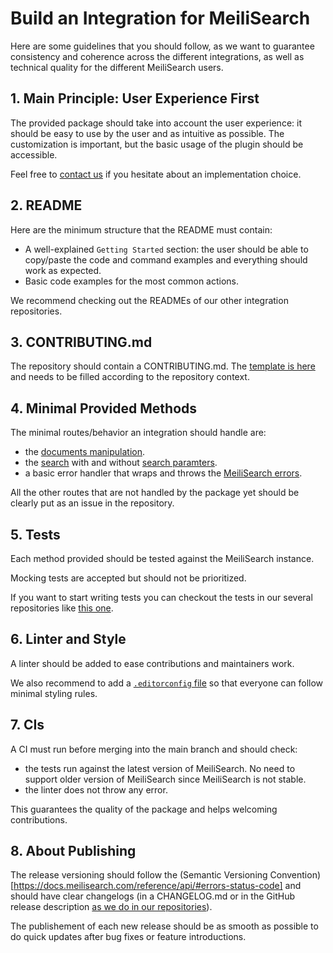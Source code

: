 # Build an Integration for MeiliSearch

Here are some guidelines that you should follow, as we want to guarantee consistency and coherence across the different integrations, as well as technical quality for the different MeiliSearch users.

## 1. Main Principle: User Experience First

The provided package should take into account the user experience: it should be easy to use by the user and as intuitive as possible. The customization is important, but the basic usage of the plugin should be accessible.

Feel free to [contact us](https://docs.meilisearch.com/learn/what_is_meilisearch/contact.html#contact-us) if you hesitate about an implementation choice.

## 2. README

Here are the minimum structure that the README must contain:

- A well-explained `Getting Started` section: the user should be able to copy/paste the code and command examples and everything should work as expected.
- Basic code examples for the most common actions.

We recommend checking out the READMEs of our other integration repositories.

## 3. CONTRIBUTING.md

The repository should contain a CONTRIBUTING.md. The [template is here](/templates/CONTRIBUTING.md) and needs to be filled according to the repository context.

## 4. Minimal Provided Methods

The minimal routes/behavior an integration should handle are:

- the [documents manipulation](https://docs.meilisearch.com/reference/api/documents.html).
- the [search](https://docs.meilisearch.com/reference/api/search.html) with and without [search paramters](https://docs.meilisearch.com/reference/features/search_parameters.html).
- a basic error handler that wraps and throws the [MeiliSearch errors](https://docs.meilisearch.com/reference/api/#errors-status-code).

All the other routes that are not handled by the package yet should be clearly put as an issue in the repository.

## 5. Tests

Each method provided should be tested against the MeiliSearch instance.

Mocking tests are accepted but should not be prioritized.

If you want to start writing tests you can checkout the tests in our several repositories like [this one](https://github.com/meilisearch/meilisearch-php/).

## 6. Linter and Style

A linter should be added to ease contributions and maintainers work.

We also recommend to add a [`.editorconfig` file](https://editorconfig.org/) so that everyone can follow minimal styling rules.

## 7. CIs

A CI must run before merging into the main branch and should check:

- the tests run against the latest version of MeiliSearch. No need to support older version of MeiliSearch since MeiliSearch is not stable.
- the linter does not throw any error.

This guarantees the quality of the package and helps welcoming contributions.

## 8. About Publishing

The release versioning should follow the (Semantic Versioning Convention)[https://docs.meilisearch.com/reference/api/#errors-status-code] and should have clear changelogs (in a CHANGELOG.md or in the GitHub release description [as we do in our repositories](https://github.com/meilisearch/meilisearch-ruby/releases)).

The publishement of each new release should be as smooth as possible to do quick updates after bug fixes or feature introductions.
